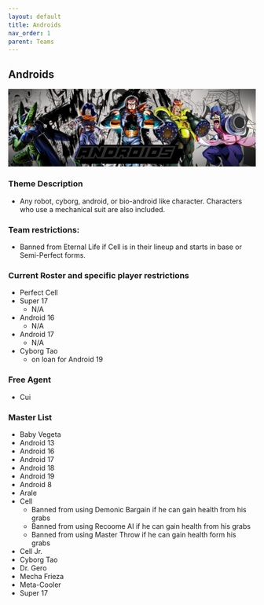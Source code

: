 ```yaml
---
layout: default
title: Androids
nav_order: 1
parent: Teams
---
```

## Androids 

![](../images/androids.jpg)

### Theme Description
- Any robot, cyborg, android, or bio-android like character. Characters who use a mechanical suit are also included.

### Team restrictions:
  -  Banned from Eternal Life if Cell is in their lineup and starts in base or Semi-Perfect forms.

### Current Roster and specific player restrictions

- Perfect Cell
- Super 17
  - N/A
- Android 16
  - N/A
- Android 17
  - N/A
- Cyborg Tao 
  - on loan for Android 19

### Free Agent 

- Cui
  
### Master List

- Baby Vegeta
- Android 13
- Android 16
- Android 17
- Android 18
- Android 19
- Android 8
- Arale
- Cell
  - Banned from using Demonic Bargain if he can gain health from his grabs
  - Banned from using Recoome AI if he can gain health from his grabs
  - Banned from using Master Throw if he can gain health form his grabs
- Cell Jr.
- Cyborg Tao
- Dr. Gero
- Mecha Frieza
- Meta-Cooler
- Super 17
